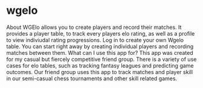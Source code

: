 # wgelo
About
WGElo allows you to create players and record their matches. It provides a player table, to track every players elo rating, as well as a profile to view indiviudal rating progressions. Log in to create your own Wgelo table. You can start right away by creating individual players and recording matches between them.
What can I use this app for?
This app was created for my casual but fiercely competitive friend group. There is a variety of use cases for elo tables, such as tracking fantasy leagues and predicting game outcomes. Our friend group uses this app to track matches and player skill in our semi-casual chess tournaments and other skill related games.
